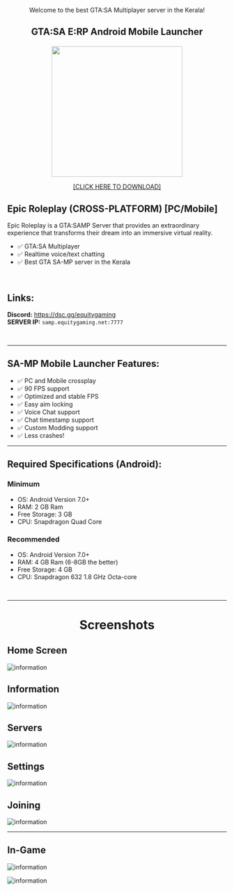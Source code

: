 <p align="center">Welcome to the best GTA:SA Multiplayer server in the Kerala!</p>

## <p align="center">GTA:SA E:RP Android Mobile Launcher</p>
<p align="center">
  <img src="https://github.com/Rishvan/EpicRoleplay/blob/e9eb3ecf68a1362d201039a43f6f24de9ec715af/images/epic.png" height="auto" width="300px">
</p>
<p align="center">
<a href="https://github.com/equitygamingph/comrp_mobile/releases/tag/v1.0.2">[CLICK HERE TO DOWNLOAD]</a>
</p>

## **Epic Roleplay (CROSS-PLATFORM) [PC/Mobile]**
 Epic Roleplay is a GTA:SAMP Server that provides an extraordinary experience that transforms their dream into an immersive virtual reality.

- ✅ GTA:SA Multiplayer
- ✅ Realtime voice/text chatting
- ✅ Best GTA SA-MP server in the Kerala

<br />

## **Links:**
**Discord:** https://dsc.gg/equitygaming <br/>
**SERVER IP:** `samp.equitygaming.net:7777` <br/>

<br />

----

## **SA-MP Mobile Launcher Features:** <br />
- ✅ PC and Mobile crossplay <br />
- ✅ 90 FPS support <br />
- ✅ Optimized and stable FPS <br />
- ✅ Easy aim locking <br />
- ✅ Voice Chat support <br />
- ✅ Chat timestamp support <br />
- ✅ Custom Modding support <br />
- ✅ Less crashes! <br />

---

## **Required Specifications (Android):** 
### Minimum
  - OS: Android Version 7.0+
  - RAM: 2 GB Ram
  - Free Storage: 3 GB
  - CPU: Snapdragon Quad Core

### Recommended
  - OS: Android Version 7.0+
  - RAM: 4 GB Ram (6-8GB the better)
  - Free Storage: 4 GB
  - CPU: Snapdragon 632 1.8 GHz Octa-core
<br />

---
# <p align="center">Screenshots</p>

## Home Screen
![information](https://github.com/Rishvan/EpicRoleplay/blob/3a71e7096f11540f862e50716422d89ceb51ce17/images/home%20screen.jpeg)

## Information
![information](https://github.com/Rishvan/EpicRoleplay/blob/343d350a04d8893cf83c8783e42db75313b6756b/images/information.jpg)

## Servers
![information](https://github.com/Rishvan/EpicRoleplay/blob/3a71e7096f11540f862e50716422d89ceb51ce17/images/servers.jpg)

## Settings
![information](https://github.com/Rishvan/EpicRoleplay/blob/b7a95ca7c5becddbcebd864e11df512dbee1502f/images/settings.jpg)

## Joining
![information](https://github.com/Rishvan/EpicRoleplay/blob/ce12b2711516a632b18e9dc253ec2b2596879df5/images/joining.jpeg)

---

## In-Game
![information](https://github.com/Rishvan/EpicRoleplay/blob/4fe3bd4da6523b3121a9b31195ae7f03b8cdfa2a/images/b1.jpeg)

![information](https://github.com/Rishvan/EpicRoleplay/blob/1b4d02b6ed600886a6238acdf24ee3b4d8ff1664/images/b2.jpeg)

